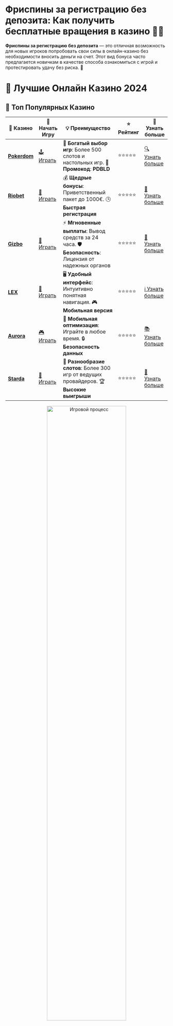 # **Фриспины за регистрацию без депозита**: Как получить бесплатные вращения в казино 🎰🎉

**Фриспины за регистрацию без депозита** — это отличная возможность для новых игроков попробовать свои силы в онлайн-казино без необходимости вносить деньги на счет. Этот вид бонуса часто предлагается новичкам в качестве способа ознакомиться с игрой и протестировать удачу без риска. 🎲

# 🎰 Лучшие Онлайн Казино 2024

## 🌟 Топ Популярных Казино

| 🎲 **Казино** | 🔗 **Начать Игру** | 💡 **Преимущество** | ⭐ **Рейтинг** | 🔗 **Узнать больше** |
|--------------|---------------------|---------------------|----------------|----------------------|
| [**Pokerdom**](https://brandplay.link/4k77v2yx) | [🕹️ Играть](https://brandplay.link/4k77v2yx) | 🎉 **Богатый выбор игр**: Более 500 слотов и настольных игр. 🎁 **Промокод**: **PDBLD** | ⭐⭐⭐⭐⭐ | [🔍 Узнать больше](https://brandplay.link/4k77v2yx) |
| [**Riobet**](https://brandplay.link/7xBLTPyj) | [🎰 Играть](https://brandplay.link/7xBLTPyj) | 💰 **Щедрые бонусы**: Приветственный пакет до 1000€. 🕒 **Быстрая регистрация** | ⭐⭐⭐⭐⭐ | [📖 Узнать больше](https://brandplay.link/7xBLTPyj) |
| [**Gizbo**](https://brandplay.link/bprXw4YV) | [🎲 Играть](https://brandplay.link/bprXw4YV) | ⚡ **Мгновенные выплаты**: Вывод средств за 24 часа. 🛡️ **Безопасность**: Лицензия от надежных органов | ⭐⭐⭐⭐⭐ | [📝 Узнать больше](https://brandplay.link/bprXw4YV) |
| [**LEX**](https://brandplay.link/zW4hdDFV) | [🤑 Играть](https://brandplay.link/zW4hdDFV) | 🖥️ **Удобный интерфейс**: Интуитивно понятная навигация. 🎮 **Мобильная версия** | ⭐⭐⭐⭐⭐ | [ℹ️ Узнать больше](https://brandplay.link/zW4hdDFV) |
| [**Aurora**](https://10trafic-stat2.com/click/668546556bcc6313411604bd/6766/13032/subaccount) | [🎮 Играть](https://10trafic-stat2.com/click/668546556bcc6313411604bd/6766/13032/subaccount) | 📱 **Мобильная оптимизация**: Играйте в любое время. 🔒 **Безопасность данных** | ⭐⭐⭐⭐⭐ | [📚 Узнать больше](https://10trafic-stat2.com/click/668546556bcc6313411604bd/6766/13032/subaccount) |
| [**Starda**](https://brandplay.link/fB7xwRFL) | [🎯 Играть](https://brandplay.link/fB7xwRFL) | 🎰 **Разнообразие слотов**: Более 300 игр от ведущих провайдеров. 🏆 **Высокие выигрыши** | ⭐⭐⭐⭐⭐ | [🔎 Узнать больше](https://brandplay.link/fB7xwRFL) |

<div align="center">
    <img src="https://i.pinimg.com/originals/87/9e/b9/879eb9354dd0699582408b68f2e253b2.gif" alt="Игровой процесс" width="70%">
</div>

## 💎 Лучшие Бонусы и Акции

| 🎲 **Казино** | 🔗 **Начать Игру** | 💡 **Преимущество** | ⭐ **Рейтинг** | 🔗 **Узнать больше** |
|--------------|---------------------|---------------------|----------------|----------------------|
| [**Kometa**](https://brandplay.link/8ZymQJV8) | [🎰 Играть](https://brandplay.link/8ZymQJV8) | 🎁 **Эксклюзивные бонусы**: Регулярные акции и промо. 🔄 **Программы лояльности** | ⭐⭐⭐⭐☆ | [🔍 Узнать больше](https://brandplay.link/8ZymQJV8) |
| [**R7**](https://brandplay.link/bMd3Yjsw) | [🕹️ Играть](https://brandplay.link/bMd3Yjsw) | 🕒 **Круглосуточная поддержка**: Всегда на связи. 💸 **Высокие лимиты** | ⭐⭐⭐⭐☆ | [📖 Узнать больше](https://brandplay.link/bMd3Yjsw) |
| [**7K**](https://brandplay.link/BvQyFShp) | [🎲 Играть](https://brandplay.link/BvQyFShp) | 🌟 **Эксклюзивные бонусы**: Только для VIP игроков. 🎉 **Сезонные акции** | ⭐⭐⭐⭐☆ | [📝 Узнать больше](https://brandplay.link/BvQyFShp) |
| [**Kent**](https://brandplay.link/Fv2WP3js) | [🤑 Играть](https://brandplay.link/Fv2WP3js) | 📈 **Высокий RTP**: Более 98%. 💼 **Профессиональная поддержка** | ⭐⭐⭐⭐☆ | [ℹ️ Узнать больше](https://brandplay.link/Fv2WP3js) |
| [**1Xslots**](https://brandplay.link/hSB1khtr) | [🎮 Играть](https://brandplay.link/hSB1khtr) | 🎉 **Множество акций**: Еженедельные бонусы и турниры. 🛡️ **Безопасность** | ⭐⭐⭐⭐☆ | [📚 Узнать больше](https://brandplay.link/hSB1khtr) |
| [**Gama**](https://brandplay.link/j6NMKsDz) | [🎯 Играть](https://brandplay.link/j6NMKsDz) | 🔍 **Интуитивный интерфейс**: Легкость использования. 🏅 **Престижные турниры** | ⭐⭐⭐⭐☆ | [🔎 Узнать больше](https://brandplay.link/j6NMKsDz) |

<div align="center">
    <img src="https://i.pinimg.com/originals/87/9e/b9/879eb9354dd0699582408b68f2e253b2.gif" alt="Игровой процесс" width="70%">
</div>

## 🚀 Быстрые Выигрыши и Поддержка

| 🎲 **Казино** | 🔗 **Начать Игру** | 💡 **Преимущество** | ⭐ **Рейтинг** | 🔗 **Узнать больше** |
|--------------|---------------------|---------------------|----------------|----------------------|
| [**Onion**](https://brandplay.link/zBGRVpQ9) | [🎰 Играть](https://brandplay.link/zBGRVpQ9) | 🤑 **Низкие ставки**: Идеально для начинающих. 🔄 **Быстрые выводы** | ⭐⭐⭐⭐☆ | [🔍 Узнать больше](https://brandplay.link/zBGRVpQ9) |
| [**Чемпион**](https://temon-gter.cfd/go/lRq?p80412p304504pcc44t17455) | [🕹️ Играть](https://temon-gter.cfd/go/lRq?p80412p304504pcc44t17455) | 🏅 **Лояльная программа**: Награды за активность. 🎁 **Ежемесячные бонусы** | ⭐⭐⭐⭐☆ | [📖 Узнать больше](https://temon-gter.cfd/go/lRq?p80412p304504pcc44t17455) |
| [**Vavada**](https://vavadapartner.pro/?promo=ea5c9275-6854-4505-94fc-95ab18221945-linkb2) | [🎲 Играть](https://vavadapartner.pro/?promo=ea5c9275-6854-4505-94fc-95ab18221945-linkb2) | 🚀 **Быстрая регистрация**: Начните играть мгновенно. 🔐 **Безопасные транзакции** | ⭐⭐⭐⭐☆ | [📝 Узнать больше](https://vavadapartner.pro/?promo=ea5c9275-6854-4505-94fc-95ab18221945-linkb2) |
| [**Friends**](https://gofriends.kim/linkb2) | [🤑 Играть](https://gofriends.kim/linkb2) | 🤝 **Социальные игры**: Играйте с друзьями. 🌐 **Мультиплатформенность** | ⭐⭐⭐⭐☆ | [ℹ️ Узнать больше](https://gofriends.kim/linkb2) |
| [**1WIN**](https://brandplay.link/smXVpBbG) | [🎮 Играть](https://brandplay.link/smXVpBbG) | 🏆 **Спортивные ставки**: Широкий выбор видов спорта. 💵 **Высокие коэффициенты** | ⭐⭐⭐⭐☆ | [📚 Узнать больше](https://brandplay.link/smXVpBbG) |
| [**Drip**](https://drp-ircp01.com/c07e6a3db) | [🎯 Играть](https://drp-ircp01.com/c07e6a3db) | 🌐 **Инновационные игры**: Новейшие игровые технологии. 🛡️ **Высокая безопасность** | ⭐⭐⭐⭐☆ | [🔎 Узнать больше](https://drp-ircp01.com/c07e6a3db) |
| [**JoyCasino**](https://rpc30.call2me.pro/?/ru/registration?apkpop=0&partner=p24970p3291217pc98f) | [🎰 Играть](https://rpc30.call2me.pro/?/ru/registration?apkpop=0&partner=p24970p3291217pc98f) | 🎁 **Приятные бонусы**: Ежедневные акции и подарки. 🕹️ **Разнообразие игр** | ⭐⭐⭐⭐☆ | [🔍 Узнать больше](https://rpc30.call2me.pro/?/ru/registration?apkpop=0&partner=p24970p3291217pc98f) |

<div align="center">
    <img src="https://i.pinimg.com/originals/87/9e/b9/879eb9354dd0699582408b68f2e253b2.gif" alt="Игровой процесс" width="70%">
</div>
---

✨ **Выбирайте лучшее казино для себя и наслаждайтесь игрой! Удачи!** ✨
![Фриспины за регистрацию без депозита](https://i.pinimg.com/originals/a9/29/6e/a9296ea1cf6a7c20a985e593451f0323.png)

### Что такое **фриспины за регистрацию без депозита**? 🔄

**Фриспины за регистрацию без депозита** — это бонус, который предоставляется новым игрокам при регистрации в казино. Вы получаете определенное количество бесплатных вращений (фриспинов), которые можно использовать в выбранных играх, обычно в виде слотов. Главное преимущество такого бонуса в том, что для его получения не требуется вносить депозит, что делает его доступным для всех.

Этот бонус позволяет игрокам протестировать казино и его игры, не рискуя своими деньгами, и, возможно, выиграть реальные деньги! 🎰💸

### Как получить **фриспины за регистрацию без депозита**? 📝

Процесс получения **фриспинов за регистрацию без депозита** достаточно прост:

1. **Выбор казино с предложением фриспинов** 🌟  
   В первую очередь, выберите онлайн-казино, которое предлагает **фриспины за регистрацию без депозита**. Такие бонусы часто доступны на сайтах, стремящихся привлечь новых игроков.

2. **Регистрация в казино** 🖥️  
   После выбора казино, вам необходимо зарегистрироваться на платформе. Обычно это занимает всего несколько минут: вам нужно будет предоставить минимальные данные, такие как имя, адрес электронной почты и дату рождения.

3. **Активировать бонус** 🎁  
   После регистрации, фриспины обычно активируются автоматически, но в некоторых казино для их получения нужно ввести специальный промокод или обратиться в службу поддержки. Обязательно уточните все условия получения бонуса.

4. **Использование фриспинов** 🎰  
   После активации бонуса вы получаете бесплатные вращения, которые можно использовать в слотах, указанных в условиях акции. После использования фриспинов, возможный выигрыш можно будет вывести на свой счет, если он соответствует требованиям казино.

5. **Прочитайте условия** 📜  
   У каждого казино могут быть свои условия для вывода выигрышей с фриспинов. Часто требуется выполнить требования по ставке (вейджер), прежде чем можно будет вывести деньги. Важно ознакомиться с этими правилами, чтобы избежать недоразумений.

### Преимущества **фриспинов за регистрацию без депозита** 🎁

1. **Безопасность и низкий риск** 💰  
   Получение фриспинов не требует внесения депозита, что позволяет вам сыграть без финансовых вложений и понять, подходит ли вам это казино.

2. **Возможность выигрыша реальных денег** 💵  
   Несмотря на то, что бонус является бесплатным, вы все равно можете выиграть реальные деньги, если повезет. Это отличный способ начать свою игру в казино без риска.

3. **Простой процесс получения** 🏆  
   Все, что нужно сделать для получения фриспинов — это пройти процесс регистрации. Он не займет много времени, а бонус в виде бесплатных вращений сразу станет доступен.

4. **Тестирование игры** 🎮  
   Фриспины позволяют познакомиться с играми, не рискуя своими деньгами. Это идеальный способ понять, нравится ли вам тот или иной слот, прежде чем ставить реальные деньги.

5. **Дополнительные возможности** 🎉  
   Иногда казино предлагает не только фриспины, но и другие бонусы, такие как бесплатные кредиты или бонусы на депозит, что увеличивает шансы на выигрыш.

### Где найти **фриспины за регистрацию без депозита**? 🌍

Многие крупные онлайн-казино предлагают **фриспины за регистрацию без депозита** в качестве части своих рекламных акций. Чтобы не пропустить такие предложения, вы можете:

- **Подписаться на рассылку казино** 📧  
   Многие казино отправляют специальные предложения и бонусы своим подписчикам на электронную почту. Это позволит вам быть в курсе всех акций и бонусов.

- **Следить за акциями на сайте казино** 🔍  
   На главных страницах казино часто публикуются актуальные бонусы и акции. Проверяйте эти разделы регулярно, чтобы не пропустить фриспины.

- **Ищите сайты с рейтингом казино** 🌐  
   Некоторые сайты собирают лучшие бонусные предложения со всех казино и предоставляют подробную информацию о том, где можно получить **фриспины за регистрацию без депозита**.

### Советы по использованию **фриспинов за регистрацию без депозита** 🧩

1. **Читать условия бонуса** 📜  
   Важно всегда читать условия получения фриспинов. Казино могут устанавливать лимиты на ставки, требовать вейджер или ограничивать выбор игр для использования фриспинов.

2. **Не забывать про вейджер** 🏅  
   Вейджер — это количество раз, которое нужно прокрутить сумму выигрыша с фриспинов, прежде чем она станет доступной для вывода. Убедитесь, что вы понимаете эти требования.

3. **Использовать фриспины с умом** 🎯  
   Лучше всего использовать фриспины в слотах с высокими шансами на выигрыш. Выбирайте те игры, которые вам нравятся, и тестируйте разные стратегии игры.

4. **Ищите лучшие казино** 🏆  
   Используйте те казино, которые предлагают фриспины за регистрацию без депозита и имеют положительные отзывы от игроков. Это гарантирует вам безопасность и честные условия.

### Заключение: Получите **фриспины за регистрацию без депозита** прямо сейчас! 🎉

**Фриспины за регистрацию без депозита** — это отличный способ начать свой путь в онлайн-казино, не рискуя своими деньгами. Это уникальная возможность для новичков попробовать игры и выиграть реальные деньги. Выбирайте проверенные казино, читайте условия бонуса и наслаждайтесь игровым процессом! 🎰💰

Не упустите шанс — получите фриспины за регистрацию и начните выигрывать уже сегодня! 🏆🎉
